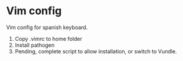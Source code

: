 # Vim config

Vim config for spanish keyboard.

1. Copy .vimrc to home folder
2. Install pathogen
3. Pending, complete script to allow installation, or switch to Vundle.
